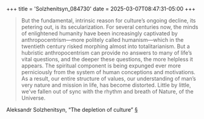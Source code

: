 +++
title = 'Solzhenitsyn_084730'
date = 2025-03-07T08:47:31-05:00
+++

> But the fundamental, intrinsic reason for culture’s ongoing decline, its petering out, is its secularization. For several centuries now, the minds of enlightened humanity have been increasingly captivated by anthropocentrism—more politely called humanism—which in the twentieth century risked morphing almost into totalitarianism. But a hubristic anthropocentrism can provide no answers to many of life’s vital questions, and the deeper these questions, the more helpless it appears. The spiritual component is being expunged ever more perniciously from the system of human conceptions and motivations. As a result, our entire structure of values, our understanding of man’s very nature and mission in life, has become distorted. Little by little, we’ve fallen out of sync with the rhythm and breath of Nature, of the Universe.

Aleksandr Solzhenitsyn, “The depletion of culture” [§](https://newcriterion.com/article/the-depletion-of-culture/)